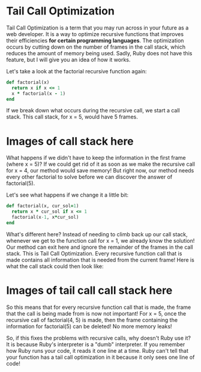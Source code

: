 # Tail Call Optimization

Tail Call Optimization is a term that you may run across in your future as a web developer. It is a way to optimize recursive functions that improves their efficiencies **for certain programming languages**. The optimization occurs by cutting down on the number of frames in the call stack, which reduces the amount of memory being used. Sadly, Ruby does not have this feature, but I will give you an idea of how it works.

Let's take a look at the factorial recursive function again:

```ruby
def factorial(x)
  return x if x <= 1
  x * factorial(x - 1)
end
```

If we break down what occurs during the recursive call, we start a call stack. This call stack, for x = 5, would have 5 frames.

# Images of call stack here

What happens if we didn't have to keep the information in the first frame (where x = 5)? If we could get rid of it as soon as we make the recursive call for x = 4, our method would save memory! But right now, our method needs every other factorial to solve before we can discover the answer of factorial(5).

Let's see what happens if we change it a little bit:

```ruby
def factorial(x, cur_sol=1)
  return x * cur_sol if x <= 1
  factorial(x-1, x*cur_sol)
end
```

What's different here? Instead of needing to climb back up our call stack, whenever we get to the function call for x = 1, we already know the solution! Our method can exit here and ignore the remainder of the frames in the call stack. This is Tail Call Optimization. Every recursive function call that is made contains all information that is needed from the current frame! Here is what the call stack could then look like:

# Images of tail call call stack here

So this means that for every recursive function call that
is made, the frame that the call is being made from is now not important! For x = 5, once the recursive call of factorial(4, 5) is made, then the frame containing the information for factorial(5) can be deleted! No more memory leaks!

So, if this fixes the problems with recursive calls, why doesn't Ruby use it? It is because Ruby's interpreter is a "dumb" interpreter. If you remember how Ruby runs your code, it reads it one line at a time. Ruby can't tell that your function has a tail call optimization in it because it only sees one line of code!
